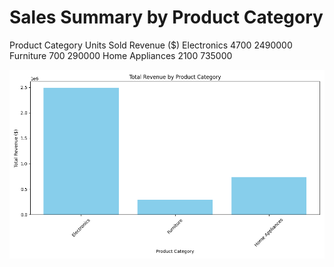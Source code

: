 # Sales Summary by Product Category

Product Category  Units Sold  Revenue ($)
     Electronics        4700      2490000
       Furniture         700       290000
 Home Appliances        2100       735000

![Sales Summary Chart](./reports/sales_product_summary.png)
